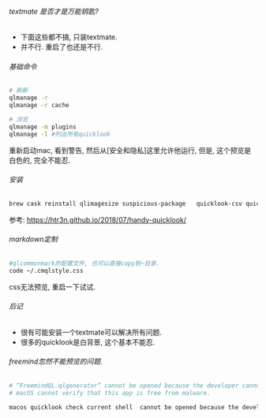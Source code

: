 ###### textmate 是否才是万能钥匙?

- 下面这些都不搞, 只装textmate.
- 并不行. 重启了也还是不行. 

###### 基础命令

```sh
# 刷新
qlmanage -r 
qlmanage -r cache

# 浏览
qlmanage -m plugins
qlmanage -l #列出所有quicklook
```

重新启动mac, 看到警告, 然后从[安全和隐私]这里允许他运行, 但是, 这个预览是白色的, 完全不能忍. 

###### 安装

```sh
brew cask reinstall qlimagesize suspicious-package   quicklook-csv quicklook-json qlcommonmark qlcolorcode qlstephen textmate
```

参考: https://htr3n.github.io/2018/07/handy-quicklook/

###### markdown定制

```sh
#qlcommonmark的配置文件, 也可以直接copy到~目录.
code ~/.cmqlstyle.css
```

css无法预览, 重启一下试试. 

###### 后记

- 很有可能安装一个textmate可以解决所有问题.
- 很多的quicklook是白背景, 这个基本不能忍. 

###### freemind忽然不能预览的问题.

```sh
# “FreemindQL.qlgenerator” cannot be opened because the developer cannot be verified.
# macOS cannot verify that this app is free from malware.

macos quicklook check current shell  cannot be opened because the developer cannot be verified. macOS cannot verify that this app is free from malware.
```

